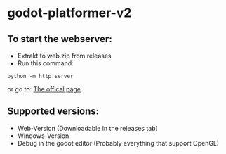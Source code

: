 # godot-platformer-v2

## To start the webserver:
- Extrakt to web.zip from releases
- Run this command:
```
python -m http.server
```
or go to:
[The offical page](https://platformer.jonasb2510.de)

## Supported versions:
- Web-Version (Downloadable in the releases tab)
- Windows-Version
- Debug in the godot editor (Probably everything that support OpenGL)


